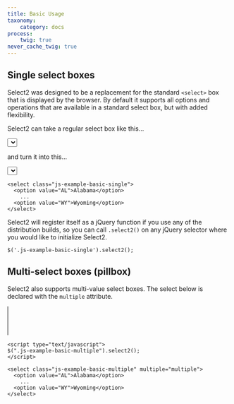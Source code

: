 ```yaml
---
title: Basic Usage
taxonomy:
    category: docs
process:
    twig: true
never_cache_twig: true
---
```


## Single select boxes

Select2 was designed to be a replacement for the standard `<select>` box that is displayed by the browser.  By default it supports all options and operations that are available in a standard select box, but with added flexibility.

Select2 can take a regular select box like this...

<select class="js-states form-control"></select>

and turn it into this...

<div class="s2-example">
    <select class="js-example-basic-single js-states form-control"></select>
</div>

```
<select class="js-example-basic-single">
  <option value="AL">Alabama</option>
    ...
  <option value="WY">Wyoming</option>
</select>
```

<script type="text/javascript" class="js-code-example-basic-single">
$(document).ready(function() {
  $(".js-example-basic-single").select2();
});
</script>

Select2 will register itself as a jQuery function if you use any of the distribution builds, so you can call `.select2()` on any jQuery selector where you would like to initialize Select2.

```
$('.js-example-basic-single').select2();
```

## Multi-select boxes (pillbox)

Select2 also supports multi-value select boxes. The select below is declared with the `multiple` attribute.

<div class="s2-example">
  <p>
    <select class="js-example-basic-multiple js-states form-control" multiple="multiple"></select>
  </p>
</div>

```
<script type="text/javascript">
$(".js-example-basic-multiple").select2();
</script>

<select class="js-example-basic-multiple" multiple="multiple">
  <option value="AL">Alabama</option>
    ...
  <option value="WY">Wyoming</option>
</select>
```

<script type="text/javascript">
  $.fn.select2.amd.require([
    "select2/core",
    "select2/utils"
  ], function (Select2, Utils, oldMatcher) {
    var $basicSingle = $(".js-example-basic-single");
    var $basicMultiple = $(".js-example-basic-multiple");

    $.fn.select2.defaults.set("width", "100%");

    $basicSingle.select2();
    $basicMultiple.select2();

    function formatState (state) {
      if (!state.id) {
        return state.text;
      }
      var $state = $(
        '<span>' +
          '<img src="vendor/images/flags/' +
            state.element.value.toLowerCase() +
          '.png" class="img-flag" /> ' +
          state.text +
        '</span>'
      );
      return $state;
    };
  });

</script>
